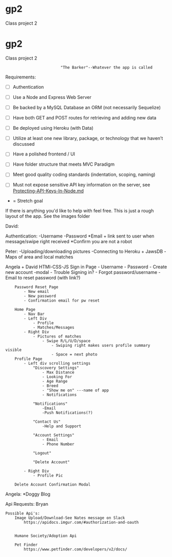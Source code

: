 # gp2
Class project 2


# gp2
Class project 2


                            "The Barker"--Whatever the app is called

Requirements:


* [ ] Authentication
* [ ] Use a Node and Express Web Server
* [ ] Be backed by a MySQL Database an ORM (not necessarily Sequelize)
* [ ] Have both GET and POST routes for retrieving and adding new data
* [ ] Be deployed using Heroku (with Data)
* [ ] Utilize at least one new library, package, or technology that we haven’t discussed
* [ ] Have a polished frontend / UI
* [ ] Have folder structure that meets MVC Paradigm
* [ ] Meet good quality coding standards (indentation, scoping, naming)
* [ ] Must not expose sensitive API key information on the server, see [Protecting-API-Keys-In-Node.md](../../../10-nodejs/03-Supplemental/Protecting-API-Keys-In-Node.md)




* = Stretch goal

If there is anything you'd like to help with feel free. This is just a rough layout of the app. 
See the images folder 


David: 

Authentication: 
    -Username
    -Password
    *Email + link sent to user when message/swipe right received
    *Confirm you are not a robot

Peter:
    -Uploading/downloading pictures
    -Connecting to Heroku + JawsDB
    -Maps of area and local matches
    

Angela + David
    HTMl-CSS-JS
        Sign in Page
            - Username
            - Password
            - Create new account
                -modal
            - Trouble Signing in?
            - Forgot password/username
                - Email to reset password (with link?)

        Password Reset Page
            - New email
            - New password
            - Confirmation email for pw reset

        Home Page
            - Nav Bar
            - Left Div
                - Profile
                - Matches/Messages
            - Right Div
                - Pictures of matches
                    - Swipe R/L/U/D/space
                        - Swiping right makes users profile summary visible
                        - Space = next photo
        Profile Page
            - Left div scrolling settings
                "Discovery Settings"
                    - Max Distance
                    - Looking For
                    - Age Range
                    - Breed
                    - "Show me on" ---name of app
                    - Notifications

                "Notifications"
                    -Email
                    -Push Notifications(?)

                "Contact Us"
                    -Help and Support

                "Account Settings"
                    - Email
                    - Phone Number

                "Logout"

                "Delete Account"

            - Right Div 
                - Profile Pic    

        Delete Account Confirmation Modal

Angela:
    *Doggy Blog




Api Requests: Bryan

    Possible Api's:
        Image Upload/Download-See Nates message on Slack
            https://apidocs.imgur.com/#authorization-and-oauth
        

        Humane Society/Adoption Api

        Pet Finder
            https://www.petfinder.com/developers/v2/docs/

